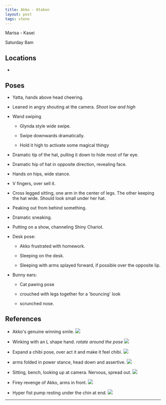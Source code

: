 ```yaml
---
title: Akko - Otakon
layout: post
tags: steno
---
```


Marisa - Kasei

Saturday 8am

## Locations

- 

## Poses

* Yatta, hands above head cheering.

* Leaned in angry shouting at the camera. *Shoot low and high*

- Wand swiping

  * Glynda style wide swipe.

  * Swipe downwards dramatically.

  * Hold it high to activate some magical thingy

* Dramatic tip of the hat, pulling it down to hide most of far eye.

* Dramatic hip of hat in opposite direction, revealing face.

* Hands on hips, wide stance. 

* V fingers, over sell it.

* Cross legged sitting, one arm in the center of legs. The other keeping the hat wide. Should look small under her hat. 

* Peaking out from behind something. 

* Dramatic sneaking. 

* Putting on a show, channeling Shiny Chariot.

- Desk pose: 

  * Akko frustrated with homework. 

  * Sleeping on the desk. 

  * Sleeping with arms splayed forward, if possible over the opposite lip.

- Bunny ears:
  
  * Cat pawing pose

  * crouched with legs together for a 'bouncing' look

  * scrunched nose. 

## References

* Akko's genuine winning smile. ![](http://i.imgur.com/I70wuUe.jpg)

* Winking with an L shape hand. *rotate around the pose* ![](http://i.imgur.com/KUYznRd.jpg)

* Expand a chibi pose, over act it and make it feel chibi. ![](http://i.imgur.com/EXzGp18.png)

* arms folded in power stance, head down and assertive. ![](http://i.imgur.com/gtkdkYg.jpg)

* Sitting, bench, looking up at camera. Nervous, spread out. ![](http://i.imgur.com/lvYN6CG.jpg)

* Firey revenge of Akko, arms in front. ![](http://i.imgur.com/FIr1enm.png)

* Hyper fist pump resting under the chin at end. ![](http://i.imgur.com/aXThwWF.png)

---